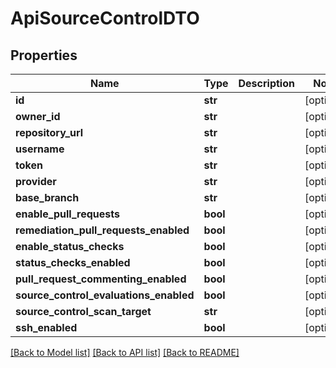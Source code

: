 # ApiSourceControlDTO

## Properties

| Name                                   | Type     | Description | Notes      |
| -------------------------------------- | -------- | ----------- | ---------- |
| **id**                                 | **str**  |             | [optional] |
| **owner_id**                           | **str**  |             | [optional] |
| **repository_url**                     | **str**  |             | [optional] |
| **username**                           | **str**  |             | [optional] |
| **token**                              | **str**  |             | [optional] |
| **provider**                           | **str**  |             | [optional] |
| **base_branch**                        | **str**  |             | [optional] |
| **enable_pull_requests**               | **bool** |             | [optional] |
| **remediation_pull_requests_enabled**  | **bool** |             | [optional] |
| **enable_status_checks**               | **bool** |             | [optional] |
| **status_checks_enabled**              | **bool** |             | [optional] |
| **pull_request_commenting_enabled**    | **bool** |             | [optional] |
| **source_control_evaluations_enabled** | **bool** |             | [optional] |
| **source_control_scan_target**         | **str**  |             | [optional] |
| **ssh_enabled**                        | **bool** |             | [optional] |

[[Back to Model list]](../README.md#documentation-for-models) [[Back to API list]](../README.md#documentation-for-api-endpoints) [[Back to README]](../README.md)
